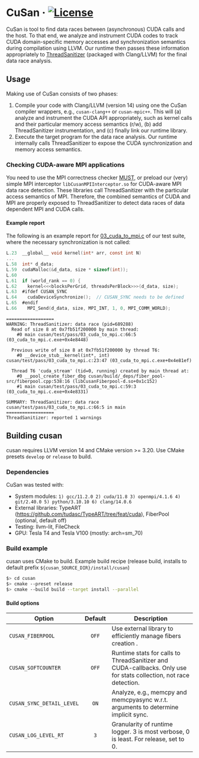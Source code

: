 # CuSan  &middot; [![License](https://img.shields.io/badge/License-BSD%203--Clause-blue.svg)](https://opensource.org/licenses/BSD-3-Clause)

CuSan is tool to find data races between (asynchronous) CUDA calls and the host.
To that end, we analyze and instrument CUDA codes to track CUDA domain-specific memory accesses and synchronization semantics during compilation using LLVM.
Our runtime then passes these information appropriately to [ThreadSanitizer](https://clang.llvm.org/docs/ThreadSanitizer.html) (packaged with Clang/LLVM) for the final data race analysis.


## Usage

Making use of CuSan consists of two phases:

1. Compile your code with Clang/LLVM (version 14) using one the CuSan compiler wrappers, e.g., `cusan-clang++` or `cusan-mpic++`.
This will (a) analyze and instrument the CUDA API appropriately, such as kernel calls and their particular memory access semantics (r/w), (b) add ThreadSanitizer instrumentation, and (c) finally link our runtime library.
2. Execute the target program for the data race analysis. Our runtime internally calls ThreadSanitizer to expose the CUDA synchronization and memory access semantics. 


### Checking CUDA-aware MPI applications
You need to use the MPI correctness checker [MUST](https://hpc.rwth-aachen.de/must/), or preload our (very) simple MPI interceptor `libCusanMPIInterceptor.so` for CUDA-aware MPI data race detection.
These libraries call ThreadSanitizer with the particular access semantics of MPI. 
Therefore, the combined semantics of CUDA and MPI are properly exposed to ThreadSanitizer to detect data races of data dependent MPI and CUDA calls.


#### Example report
The following is an example report for [03_cuda_to_mpi.c](test/pass/03_cuda_to_mpi.c) of our test suite, where the necessary synchronization is not called:
```c
L.23  __global__ void kernel(int* arr, const int N)
...
L.58  int* d_data;
L.59  cudaMalloc(&d_data, size * sizeof(int));
L.60
L.61  if (world_rank == 0) {
L.62    kernel<<<blocksPerGrid, threadsPerBlock>>>(d_data, size);
L.63  #ifdef CUSAN_SYNC
L.64    cudaDeviceSynchronize();  // CUSAN_SYNC needs to be defined
L.65  #endif
L.66    MPI_Send(d_data, size, MPI_INT, 1, 0, MPI_COMM_WORLD);
```
```
==================
WARNING: ThreadSanitizer: data race (pid=689288)
  Read of size 8 at 0x7fb51f200000 by main thread:
    #0 main cusan/test/pass/03_cuda_to_mpi.c:66:5 (03_cuda_to_mpi.c.exe+0x4e8448)

  Previous write of size 8 at 0x7fb51f200000 by thread T6:
    #0 __device_stub__kernel(int*, int) cusan/test/pass/03_cuda_to_mpi.c:23:47 (03_cuda_to_mpi.c.exe+0x4e81ef)

  Thread T6 'cuda_stream' (tid=0, running) created by main thread at:
    #0 __pool_create_fiber_dbg cusan/build/_deps/fiber_pool-src/fiberpool.cpp:538:16 (libCusanFiberpool-d.so+0x1c152)
    #1 main cusan/test/pass/03_cuda_to_mpi.c:59:3 (03_cuda_to_mpi.c.exe+0x4e8331)

SUMMARY: ThreadSanitizer: data race cusan/test/pass/03_cuda_to_mpi.c:66:5 in main
==================
ThreadSanitizer: reported 1 warnings
```

## Building cusan

cusan requires LLVM version 14 and CMake version >= 3.20. Use CMake presets `develop` or `release`
to build.

### Dependencies
CuSan was tested with:
- System modules: `1) gcc/11.2.0 2) cuda/11.8 3) openmpi/4.1.6 4) git/2.40.0 5) python/3.10.10 6) clang/14.0.6`
- External libraries: TypeART (https://github.com/tudasc/TypeART/tree/feat/cuda), FiberPool (optional, default off)
- Testing: llvm-lit, FileCheck
- GPU: Tesla T4 and Tesla V100 (mostly: arch=sm_70)

### Build example

cusan uses CMake to build. Example build recipe (release build, installs to default prefix
`${cusan_SOURCE_DIR}/install/cusan`)

```sh
$> cd cusan
$> cmake --preset release
$> cmake --build build --target install --parallel
```

#### Build options

| Option                       | Default | Description                                                                                       |
|------------------------------|:-------:|---------------------------------------------------------------------------------------------------|
| `CUSAN_FIBERPOOL`            |  `OFF`  | Use external library to efficiently manage fibers creation .                                      |
| `CUSAN_SOFTCOUNTER`          |  `OFF`  | Runtime stats for calls to ThreadSanitizer and CUDA-callbacks. Only use for stats collection, not race detection.   |
| `CUSAN_SYNC_DETAIL_LEVEL`    |  `ON`   | Analyze, e.g., memcpy and memcpyasync w.r.t. arguments to determine implicit sync.                |
| `CUSAN_LOG_LEVEL_RT`         |  `3`    | Granularity of runtime logger. 3 is most verbose, 0 is least. For release, set to 0.              |
